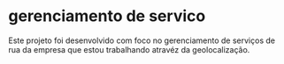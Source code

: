 # gerenciamento de servico
Este projeto foi desenvolvido com foco no gerenciamento de serviços de rua da empresa que estou trabalhando  atravéz da geolocalização.  
